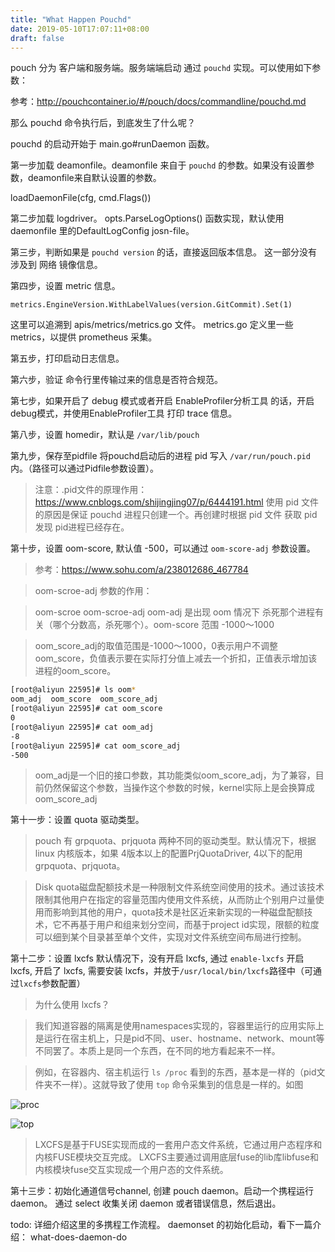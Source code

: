 ```yaml
---
title: "What Happen Pouchd"
date: 2019-05-10T17:07:11+08:00
draft: false
---
```


pouch 分为 客户端和服务端。服务端端启动 通过 `pouchd` 实现。可以使用如下参数：


参考：http://pouchcontainer.io/#/pouch/docs/commandline/pouchd.md

那么 pouchd 命令执行后，到底发生了什么呢？

pouchd 的启动开始于 main.go#runDaemon 函数。

第一步加载 deamonfile。deamonfile 来自于 `pouchd` 的参数。如果没有设置参数，deamonfile来自默认设置的参数。

loadDaemonFile(cfg, cmd.Flags())


第二步加载 logdriver。 opts.ParseLogOptions() 函数实现，默认使用 daemonfile 里的DefaultLogConfig josn-file。

第三步，判断如果是 `pouchd version` 的话，直接返回版本信息。 这一部分没有涉及到 网络 镜像信息。

第四步，设置 metric 信息。
```
metrics.EngineVersion.WithLabelValues(version.GitCommit).Set(1)
```
这里可以追溯到 apis/metrics/metrics.go 文件。 metrics.go 定义里一些 metrics，以提供 prometheus 采集。


第五步，打印启动日志信息。

第六步，验证 命令行里传输过来的信息是否符合规范。

第七步，如果开启了 debug 模式或者开启 EnableProfiler分析工具 的话，开启debug模式，并使用EnableProfiler工具 打印 trace 信息。

第八步，设置 homedir，默认是 `/var/lib/pouch`

第九步，保存至pidfile
将pouchd启动后的进程 pid 写入 `/var/run/pouch.pid` 内。（路径可以通过Pidfile参数设置）。

> 注意：.pid文件的原理作用：https://www.cnblogs.com/shijingjing07/p/6444191.html
> 使用 pid 文件的原因是保证 pouchd 进程只创建一个。再创建时根据 pid 文件 获取 pid 发现 pid进程已经存在。

第十步，设置 oom-score, 默认值 -500，可以通过 `oom-score-adj` 参数设置。

> 参考：https://www.sohu.com/a/238012686_467784

> oom-scroe-adj 参数的作用：

> oom-scroe oom-scroe-adj oom-adj 是出现 oom 情况下 杀死那个进程有关（哪个分数高，杀死哪个）。oom-score 范围 -1000～1000

> oom_score_adj的取值范围是-1000～1000，0表示用户不调整oom_score，负值表示要在实际打分值上减去一个折扣，正值表示增加该进程的oom_score。

```bash
[root@aliyun 22595]# ls oom*
oom_adj  oom_score  oom_score_adj
[root@aliyun 22595]# cat oom_score
0
[root@aliyun 22595]# cat oom_adj
-8
[root@aliyun 22595]# cat oom_score_adj
-500
```
> oom_adj是一个旧的接口参数，其功能类似oom_score_adj，为了兼容，目前仍然保留这个参数，当操作这个参数的时候，kernel实际上是会换算成oom_score_adj

第十一步：设置 quota 驱动类型。

> pouch 有 grpquota、prjquota 两种不同的驱动类型。默认情况下，根据 linux 内核版本，如果 4版本以上的配置PrjQuotaDriver, 4以下的配用 grpquota、prjquota。

> Disk quota磁盘配额技术是一种限制文件系统空间使用的技术。通过该技术限制其他用户在指定的容量范围内使用文件系统，从而防止个别用户过量使用而影响到其他的用户，quota技术是社区近来新实现的一种磁盘配额技术，它不再基于用户和组来划分空间，而基于project id实现，限额的粒度可以细到某个目录甚至单个文件，实现对文件系统空间布局进行控制。

第十二步：设置 lxcfs
默认情况下，没有开启 lxcfs, 通过 `enable-lxcfs` 开启 lxcfs, 开启了 lxcfs, 需要安装 lxcfs，并放于`/usr/local/bin/lxcfs`路径中（可通过`lxcfs`参数配置）	

> 为什么使用 lxcfs？

> 我们知道容器的隔离是使用namespaces实现的，容器里运行的应用实际上是运行在宿主机上，只是pid不同、user、hostname、network、mount等不同罢了。本质上是同一个东西，在不同的地方看起来不一样。

> 例如，在容器内、宿主机运行 `ls /proc` 看到的东西，基本是一样的（pid文件夹不一样）。这就导致了使用 `top` 命令采集到的信息是一样的。如图

![proc](../proc.png)

![top](../top.png)

> LXCFS是基于FUSE实现而成的一套用户态文件系统，它通过用户态程序和内核FUSE模块交互完成。
> LXCFS主要通过调用底层fuse的lib库libfuse和内核模块fuse交互实现成一个用户态的文件系统。

第十三步：初始化通道信号channel, 创建 pouch daemon。启动一个携程运行daemon。
通过 select 收集关闭 daemon 或者错误信息，然后退出。

todo: 详细介绍这里的多携程工作流程。
daemonset 的初始化启动，看下一篇介绍： what-does-daemon-do
